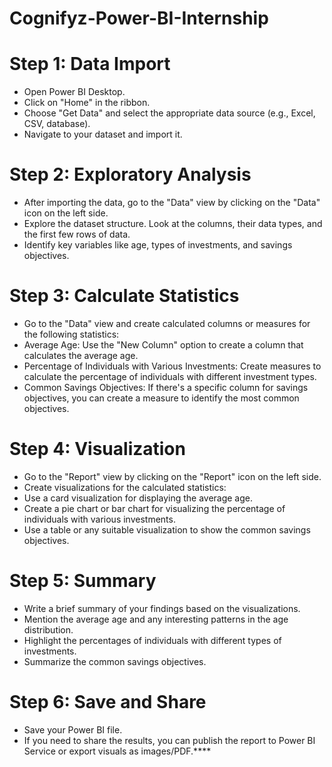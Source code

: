 # Cognifyz-Power-BI-Internship

# Step 1: Data Import #
* Open Power BI Desktop.
* Click on "Home" in the ribbon.
* Choose "Get Data" and select the appropriate data source (e.g., Excel, CSV, database).
* Navigate to your dataset and import it.
# Step 2: Exploratory Analysis #
* After importing the data, go to the "Data" view by clicking on the "Data" icon on the left side.
* Explore the dataset structure. Look at the columns, their data types, and the first few rows of data.
* Identify key variables like age, types of investments, and savings objectives.
# Step 3: Calculate Statistics #
* Go to the "Data" view and create calculated columns or measures for the following statistics:
* Average Age: Use the "New Column" option to create a column that calculates the average age.
* Percentage of Individuals with Various Investments: Create measures to calculate the percentage of individuals with different investment types.
* Common Savings Objectives: If there's a specific column for savings objectives, you can create a measure to identify the most common objectives.
# Step 4: Visualization #
* Go to the "Report" view by clicking on the "Report" icon on the left side.
* Create visualizations for the calculated statistics:
* Use a card visualization for displaying the average age.
* Create a pie chart or bar chart for visualizing the percentage of individuals with various investments.
* Use a table or any suitable visualization to show the common savings objectives.
# Step 5: Summary #
* Write a brief summary of your findings based on the visualizations.
* Mention the average age and any interesting patterns in the age distribution.
* Highlight the percentages of individuals with different types of investments.
* Summarize the common savings objectives.
# Step 6: Save and Share #
* Save your Power BI file.
* If you need to share the results, you can publish the report to Power BI Service or export visuals as images/PDF.****
